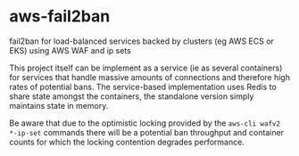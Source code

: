 # aws-fail2ban
fail2ban for load-balanced services backed by clusters (eg AWS ECS or EKS) using AWS WAF and ip sets

This project itself can be implement as a service (ie as several containers) for services that handle massive amounts of connections and therefore high rates of potential bans.  The service-based implementation uses Redis to share state amongst the containers, the standalone version simply maintains state in memory.

Be aware that due to the optimistic locking provided by the `aws-cli wafv2 *-ip-set` commands there will be a potential ban throughput and container counts for which the locking contention degrades performance.
